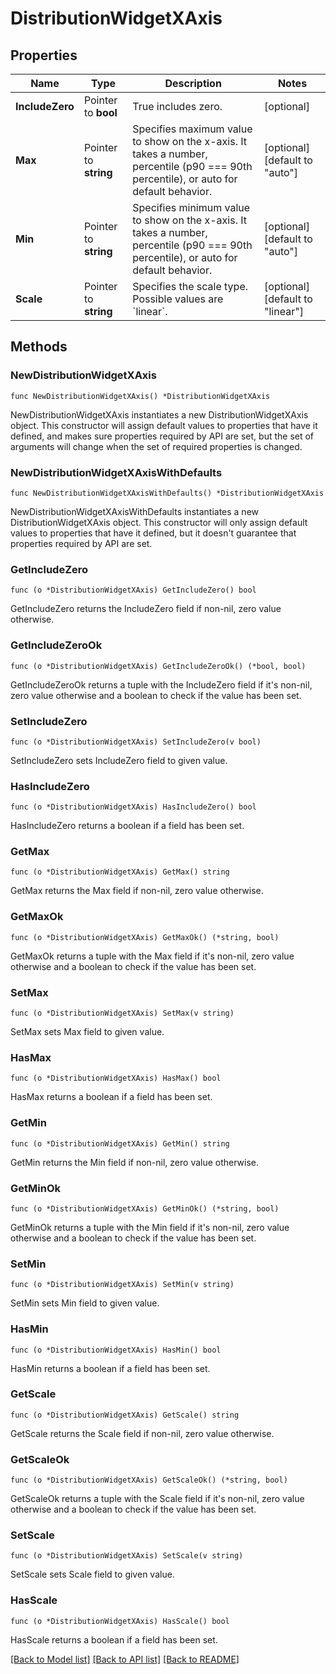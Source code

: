 # DistributionWidgetXAxis

## Properties

| Name            | Type                  | Description                                                                                                                                          | Notes                            |
| --------------- | --------------------- | ---------------------------------------------------------------------------------------------------------------------------------------------------- | -------------------------------- |
| **IncludeZero** | Pointer to **bool**   | True includes zero.                                                                                                                                  | [optional]                       |
| **Max**         | Pointer to **string** | Specifies maximum value to show on the x-axis. It takes a number, percentile (p90 &#x3D;&#x3D;&#x3D; 90th percentile), or auto for default behavior. | [optional] [default to "auto"]   |
| **Min**         | Pointer to **string** | Specifies minimum value to show on the x-axis. It takes a number, percentile (p90 &#x3D;&#x3D;&#x3D; 90th percentile), or auto for default behavior. | [optional] [default to "auto"]   |
| **Scale**       | Pointer to **string** | Specifies the scale type. Possible values are &#x60;linear&#x60;.                                                                                    | [optional] [default to "linear"] |

## Methods

### NewDistributionWidgetXAxis

`func NewDistributionWidgetXAxis() *DistributionWidgetXAxis`

NewDistributionWidgetXAxis instantiates a new DistributionWidgetXAxis object.
This constructor will assign default values to properties that have it defined,
and makes sure properties required by API are set, but the set of arguments
will change when the set of required properties is changed.

### NewDistributionWidgetXAxisWithDefaults

`func NewDistributionWidgetXAxisWithDefaults() *DistributionWidgetXAxis`

NewDistributionWidgetXAxisWithDefaults instantiates a new DistributionWidgetXAxis object.
This constructor will only assign default values to properties that have it defined,
but it doesn't guarantee that properties required by API are set.

### GetIncludeZero

`func (o *DistributionWidgetXAxis) GetIncludeZero() bool`

GetIncludeZero returns the IncludeZero field if non-nil, zero value otherwise.

### GetIncludeZeroOk

`func (o *DistributionWidgetXAxis) GetIncludeZeroOk() (*bool, bool)`

GetIncludeZeroOk returns a tuple with the IncludeZero field if it's non-nil, zero value otherwise
and a boolean to check if the value has been set.

### SetIncludeZero

`func (o *DistributionWidgetXAxis) SetIncludeZero(v bool)`

SetIncludeZero sets IncludeZero field to given value.

### HasIncludeZero

`func (o *DistributionWidgetXAxis) HasIncludeZero() bool`

HasIncludeZero returns a boolean if a field has been set.

### GetMax

`func (o *DistributionWidgetXAxis) GetMax() string`

GetMax returns the Max field if non-nil, zero value otherwise.

### GetMaxOk

`func (o *DistributionWidgetXAxis) GetMaxOk() (*string, bool)`

GetMaxOk returns a tuple with the Max field if it's non-nil, zero value otherwise
and a boolean to check if the value has been set.

### SetMax

`func (o *DistributionWidgetXAxis) SetMax(v string)`

SetMax sets Max field to given value.

### HasMax

`func (o *DistributionWidgetXAxis) HasMax() bool`

HasMax returns a boolean if a field has been set.

### GetMin

`func (o *DistributionWidgetXAxis) GetMin() string`

GetMin returns the Min field if non-nil, zero value otherwise.

### GetMinOk

`func (o *DistributionWidgetXAxis) GetMinOk() (*string, bool)`

GetMinOk returns a tuple with the Min field if it's non-nil, zero value otherwise
and a boolean to check if the value has been set.

### SetMin

`func (o *DistributionWidgetXAxis) SetMin(v string)`

SetMin sets Min field to given value.

### HasMin

`func (o *DistributionWidgetXAxis) HasMin() bool`

HasMin returns a boolean if a field has been set.

### GetScale

`func (o *DistributionWidgetXAxis) GetScale() string`

GetScale returns the Scale field if non-nil, zero value otherwise.

### GetScaleOk

`func (o *DistributionWidgetXAxis) GetScaleOk() (*string, bool)`

GetScaleOk returns a tuple with the Scale field if it's non-nil, zero value otherwise
and a boolean to check if the value has been set.

### SetScale

`func (o *DistributionWidgetXAxis) SetScale(v string)`

SetScale sets Scale field to given value.

### HasScale

`func (o *DistributionWidgetXAxis) HasScale() bool`

HasScale returns a boolean if a field has been set.

[[Back to Model list]](../README.md#documentation-for-models) [[Back to API list]](../README.md#documentation-for-api-endpoints) [[Back to README]](../README.md)
